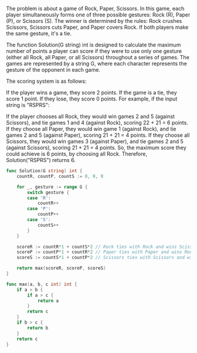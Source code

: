 The problem is about a game of Rock, Paper, Scissors. In this game, each player simultaneously forms one of three possible gestures: Rock (R), Paper (P), or Scissors (S). The winner is determined by the rules: Rock crushes Scissors, Scissors cuts Paper, and Paper covers Rock. If both players make the same gesture, it's a tie.

The function Solution(G string) int is designed to calculate the maximum number of points a player can score if they were to use only one gesture (either all Rock, all Paper, or all Scissors) throughout a series of games. The games are represented by a string G, where each character represents the gesture of the opponent in each game.

The scoring system is as follows:

If the player wins a game, they score 2 points.
If the game is a tie, they score 1 point.
If they lose, they score 0 points.
For example, if the input string is "RSPRS":

If the player chooses all Rock, they would win games 2 and 5 (against Scissors), and tie games 1 and 4 (against Rock), scoring 22 + 21 = 6 points.
If they choose all Paper, they would win game 1 (against Rock), and tie games 2 and 5 (against Paper), scoring 21 + 21 = 4 points.
If they choose all Scissors, they would win games 3 (against Paper), and tie games 2 and 5 (against Scissors), scoring 21 + 21 = 4 points.
So, the maximum score they could achieve is 6 points, by choosing all Rock. Therefore, Solution("RSPRS") returns 6.

```go
func Solution(G string) int {
    countR, countP, countS := 0, 0, 0

    for _, gesture := range G {
        switch gesture {
        case 'R':
            countR++
        case 'P':
            countP++
        case 'S':
            countS++
        }
    }

    scoreR := countR*1 + countS*2 // Rock ties with Rock and wins Scissors
    scoreP := countP*1 + countR*2 // Paper ties with Paper and wins Rock
    scoreS := countS*1 + countP*2 // Scissors ties with Scissors and wins Paper

    return max(scoreR, scoreP, scoreS)
}

func max(a, b, c int) int {
    if a > b {
        if a > c {
            return a
        }
        return c
    }
    if b > c {
        return b
    }
    return c
}
```
